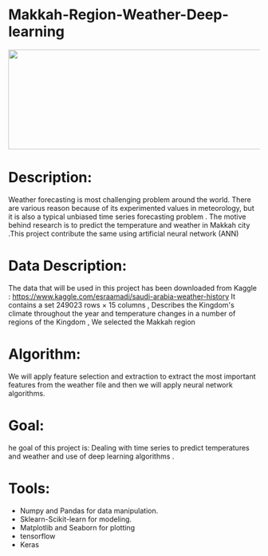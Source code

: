 # Makkah-Region-Weather-Deep-learning
 <p align="center">
  <img width="600" height="200" src="![images](https://user-images.githubusercontent.com/79373504/150221924-fc7932e9-1334-419e-a6f9-789f31b8bfcf.jpeg)
">
</p>



# Description:
Weather forecasting is most challenging problem around the world. There are various reason because of its experimented values in meteorology, but it is also a typical unbiased time series forecasting problem . The motive behind research is to predict the temperature and weather in Makkah city .This project contribute the same using artificial neural network (ANN) 
# Data Description:

The data that will be used in this project has been downloaded from Kaggle : https://www.kaggle.com/esraamadi/saudi-arabia-weather-history It contains a set 249023 rows × 15 columns , Describes the Kingdom's climate throughout the year and temperature changes in a number of regions of the Kingdom , We selected the Makkah region

# Algorithm:

We will apply feature selection and extraction to extract the most important features from the weather file and then we will apply neural network algorithms.


# Goal:

he goal of this project is: Dealing with time series to predict temperatures and weather and use of deep learning algorithms .

# Tools:

*	Numpy and Pandas for data manipulation.
*	Sklearn-Scikit-learn for modeling.
*	Matplotlib and Seaborn for plotting
*	tensorflow
*	Keras
